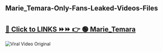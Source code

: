 
 ## Marie_Temara-Only-Fans-Leaked-Videos-Files

# <h2><a href="https://mediaupload.pro?Marie_Temara">🔗 Click to LINKS ⏩⏩ 👉 🟢 Marie_Temara </a></h2>

<a href="https://mediaupload.pro?Marie_Temara" rel="nofollow" data-target="animated-image.originalLink"><img src="https://i.ibb.co.com/xMMVF88/686577567.gif" alt="Viral Video Original" style="max-width: 100%; display: inline-block;" data-target="animated-image.originalImage"></a>